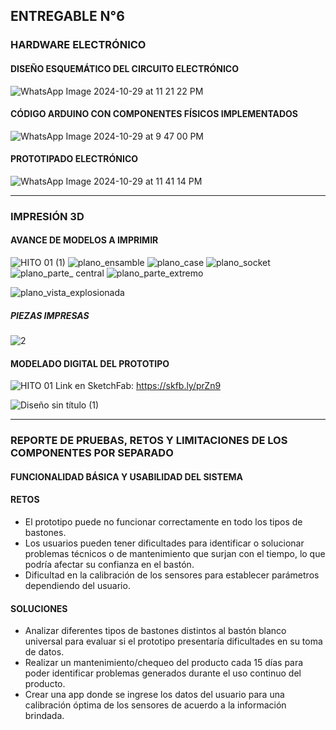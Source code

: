 ## ENTREGABLE N°6 

### HARDWARE ELECTRÓNICO
#### DISEÑO ESQUEMÁTICO DEL CIRCUITO ELECTRÓNICO
![WhatsApp Image 2024-10-29 at 11 21 22 PM](https://github.com/user-attachments/assets/90575d47-207c-4791-8939-62c01bdb1dd2)

#### CÓDIGO ARDUINO CON COMPONENTES FÍSICOS IMPLEMENTADOS
![WhatsApp Image 2024-10-29 at 9 47 00 PM](https://github.com/user-attachments/assets/e584010c-e2fb-42c9-9fdd-cc2e5eb39bb3)


#### PROTOTIPADO ELECTRÓNICO 
![WhatsApp Image 2024-10-29 at 11 41 14 PM](https://github.com/user-attachments/assets/981b6e41-5d8a-408e-bcfa-853f89b6134e)


___________________________________________________________________________________________
### IMPRESIÓN 3D
#### AVANCE DE MODELOS A IMPRIMIR
![HITO 01 (1)](https://github.com/user-attachments/assets/6bb29ab3-18e8-45ef-988d-7bc57584183e)
![plano_ensamble](https://github.com/user-attachments/assets/970076d0-8149-42e7-b9ed-a6695011a185)
![plano_case](https://github.com/user-attachments/assets/e5881c5c-721f-42e8-a559-37109280064f)
![plano_socket](https://github.com/user-attachments/assets/f81a4e3a-5dd3-4a36-ab5d-6dfdd0dee209)
![plano_parte_ central](https://github.com/user-attachments/assets/0d645fad-84e1-42dd-a426-381e38fe72c2)
![plano_parte_extremo](https://github.com/user-attachments/assets/c1e1eb94-ea46-4bb3-903d-545de52985cf)

![plano_vista_explosionada](https://github.com/user-attachments/assets/22f48d54-7983-4dfe-b9ab-bce917cc8488)

##### PIEZAS IMPRESAS
![2](https://github.com/user-attachments/assets/b36ce4f3-1ae4-4f38-b7bc-479bc0850b9e)

#### MODELADO DIGITAL DEL PROTOTIPO
![HITO 01](https://github.com/user-attachments/assets/72ab50c9-6372-435f-9339-e7a1d844221b)
Link en SketchFab: https://skfb.ly/prZn9

![Diseño sin título (1)](https://github.com/user-attachments/assets/8a63f5da-cb0f-44d2-87c6-2b39a007f543)


___________________________________________________________________________________________
### REPORTE DE PRUEBAS, RETOS Y LIMITACIONES DE LOS COMPONENTES POR SEPARADO
#### FUNCIONALIDAD BÁSICA Y USABILIDAD DEL SISTEMA

#### RETOS 
- El prototipo puede no funcionar correctamente en todo los tipos de bastones.
- Los usuarios pueden tener dificultades para identificar o solucionar problemas técnicos o de mantenimiento que surjan con el tiempo, lo que podría afectar su confianza en el bastón.
- Dificultad en la calibración de los sensores para establecer parámetros dependiendo del usuario.

#### SOLUCIONES
- Analizar diferentes tipos de bastones distintos al bastón blanco universal para evaluar si el prototipo presentaría dificultades en su toma de datos.
- Realizar un mantenimiento/chequeo del producto cada 15 días para poder identificar problemas generados durante el uso continuo del producto.
- Crear una app donde se ingrese los datos del usuario para una calibración óptima de los sensores de acuerdo a la información brindada. 

